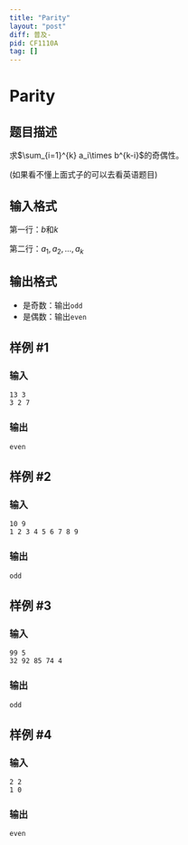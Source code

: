 ```yaml
---
title: "Parity"
layout: "post"
diff: 普及-
pid: CF1110A
tag: []
---
```


# Parity

## 题目描述

求$\sum_{i=1}^{k} a_i\times b^{k-i}$的奇偶性。

(如果看不懂上面式子的可以去看英语题目)

## 输入格式

第一行：$b$和$k$

第二行：$a_1,a_2,...,a_k$

## 输出格式

- 是奇数：输出`odd`
- 是偶数：输出`even`

## 样例 #1

### 输入

```
13 3
3 2 7

```

### 输出

```
even

```

## 样例 #2

### 输入

```
10 9
1 2 3 4 5 6 7 8 9

```

### 输出

```
odd

```

## 样例 #3

### 输入

```
99 5
32 92 85 74 4

```

### 输出

```
odd

```

## 样例 #4

### 输入

```
2 2
1 0

```

### 输出

```
even

```


